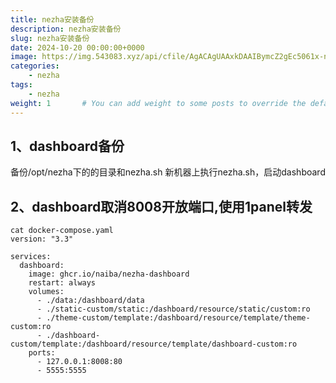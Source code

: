 ```yaml
---
title: nezha安装备份
description: nezha安装备份
slug: nezha安装备份
date: 2024-10-20 00:00:00+0000
image: https://img.543083.xyz/api/cfile/AgACAgUAAxkDAAIBymcZ2gEc5061x-nlL9wtL0TbaIsaAAIlwDEbXNPRVIvESQrMDUDZAQADAgADeAADNgQ
categories:
    - nezha
tags:
    - nezha
weight: 1       # You can add weight to some posts to override the default sorting (date descending)
---
```



## 1、dashboard备份

备份/opt/nezha下的的目录和nezha.sh
新机器上执行nezha.sh，启动dashboard

## 2、dashboard取消8008开放端口,使用1panel转发
```
cat docker-compose.yaml 
version: "3.3"

services:
  dashboard:
    image: ghcr.io/naiba/nezha-dashboard
    restart: always
    volumes:
      - ./data:/dashboard/data
      - ./static-custom/static:/dashboard/resource/static/custom:ro
      - ./theme-custom/template:/dashboard/resource/template/theme-custom:ro
      - ./dashboard-custom/template:/dashboard/resource/template/dashboard-custom:ro
    ports:
      - 127.0.0.1:8008:80
      - 5555:5555

```
